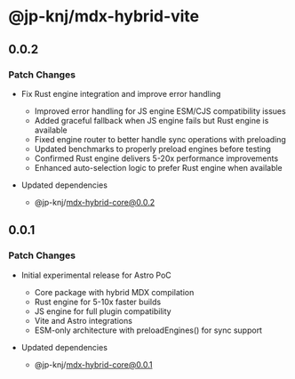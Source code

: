# @jp-knj/mdx-hybrid-vite

## 0.0.2

### Patch Changes

- Fix Rust engine integration and improve error handling

  - Improved error handling for JS engine ESM/CJS compatibility issues
  - Added graceful fallback when JS engine fails but Rust engine is available
  - Fixed engine router to better handle sync operations with preloading
  - Updated benchmarks to properly preload engines before testing
  - Confirmed Rust engine delivers 5-20x performance improvements
  - Enhanced auto-selection logic to prefer Rust engine when available

- Updated dependencies
  - @jp-knj/mdx-hybrid-core@0.0.2

## 0.0.1

### Patch Changes

- Initial experimental release for Astro PoC

  - Core package with hybrid MDX compilation
  - Rust engine for 5-10x faster builds
  - JS engine for full plugin compatibility
  - Vite and Astro integrations
  - ESM-only architecture with preloadEngines() for sync support

- Updated dependencies
  - @jp-knj/mdx-hybrid-core@0.0.1
